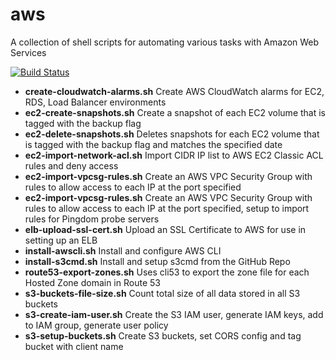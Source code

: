 aws
=======

A collection of shell scripts for automating various tasks with Amazon Web Services

[![Build Status](https://travis-ci.org/swoodford/aws.svg?branch=master)](https://travis-ci.org/swoodford/aws)

- **create-cloudwatch-alarms.sh** Create AWS CloudWatch alarms for EC2, RDS, Load Balancer environments
- **ec2-create-snapshots.sh** Create a snapshot of each EC2 volume that is tagged with the backup flag
- **ec2-delete-snapshots.sh** Deletes snapshots for each EC2 volume that is tagged with the backup flag and matches the specified date
- **ec2-import-network-acl.sh** Import CIDR IP list to AWS EC2 Classic ACL rules and deny access
- **ec2-import-vpcsg-rules.sh** Create an AWS VPC Security Group with rules to allow access to each IP at the port specified
- **ec2-import-vpcsg-rules.sh** Create an AWS VPC Security Group with rules to allow access to each IP at the port specified, setup to import rules for Pingdom probe servers
- **elb-upload-ssl-cert.sh** Upload an SSL Certificate to AWS for use in setting up an ELB
- **install-awscli.sh** Install and configure AWS CLI
- **install-s3cmd.sh** Install and setup s3cmd from the GitHub Repo
- **route53-export-zones.sh** Uses cli53 to export the zone file for each Hosted Zone domain in Route 53
- **s3-buckets-file-size.sh** Count total size of all data stored in all S3 buckets
- **s3-create-iam-user.sh** Create the S3 IAM user, generate IAM keys, add to IAM group, generate user policy
- **s3-setup-buckets.sh** Create S3 buckets, set CORS config and tag bucket with client name
